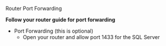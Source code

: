 Router Port Forwarding

**Follow your router guide for port forwarding**

* Port Forwarding (this is optional)
  * Open your router and allow port 1433 for the SQL Server
